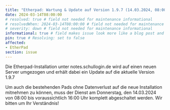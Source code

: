 ```yaml
---
title: "Etherpad: Wartung & Update auf Version 1.9.7 (14.03.2024, 08:00 - 16:00 Uhr)"
date: 2024-03-14T08:00:00
# resolved: true # field not needed for maintenance informational
# resolvedWhen: 2024-03-14T08:00:00 # field not needed for maintenance informational
# severity: down # field not needed for maintenance informational
informational: true # field makes issue look more like a blog post and removes any references to downtime length
pin: true # Resolving: set to false
affected:
- EtherPad
section: issue
---
```


Die Etherpad-Installation unter notes.schullogin.de wird auf einen neuen Server umgezogen und erhält dabei ein Update auf die aktuelle Version 1.9.7

Um auch die bestehenden Pads ohne Datenverlust auf die neue Installation mitnehmen zu können, muss der Dienst am Donnerstag, den 14.03.2024 von 08:00 bis voraussichtlich 16:00 Uhr komplett abgeschaltet werden. Wir bitten um Ihr Verständnis!
